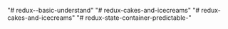 "# redux--basic-understand" 
"# redux-cakes-and-icecreams" 
"# redux-cakes-and-icecreams" 
"# redux-state-container-predictable-" 
